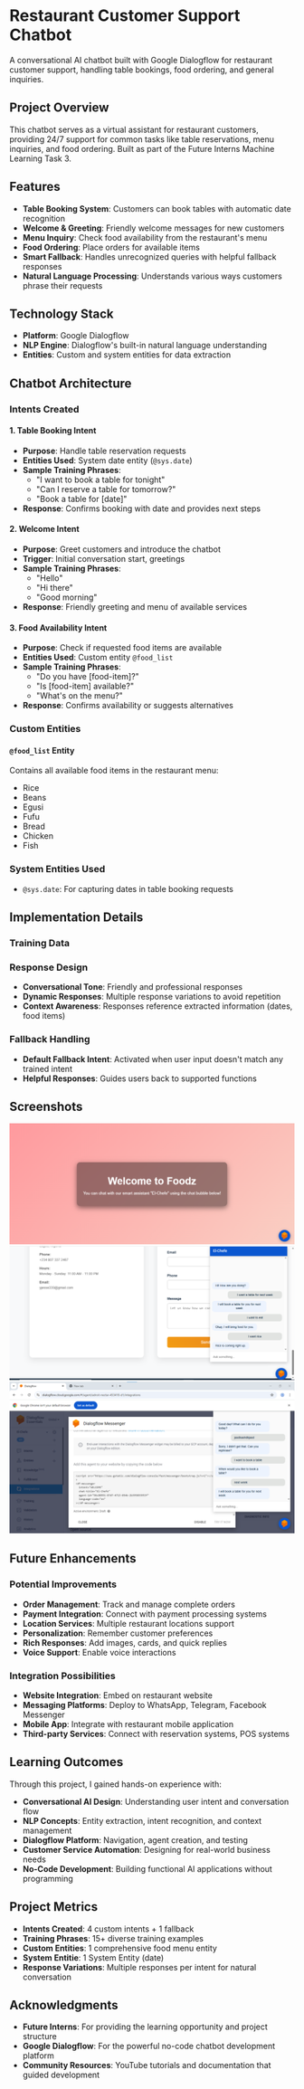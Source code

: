 # Restaurant Customer Support Chatbot

A conversational AI chatbot built with Google Dialogflow for restaurant customer support, handling table bookings, food ordering, and general inquiries.

## Project Overview

This chatbot serves as a virtual assistant for restaurant customers, providing 24/7 support for common tasks like table reservations, menu inquiries, and food ordering. Built as part of the Future Interns Machine Learning Task 3.

## Features

- **Table Booking System**: Customers can book tables with automatic date recognition
- **Welcome & Greeting**: Friendly welcome messages for new customers
- **Menu Inquiry**: Check food availability from the restaurant's menu
- **Food Ordering**: Place orders for available items
- **Smart Fallback**: Handles unrecognized queries with helpful fallback responses
- **Natural Language Processing**: Understands various ways customers phrase their requests

## Technology Stack

- **Platform**: Google Dialogflow
- **NLP Engine**: Dialogflow's built-in natural language understanding
- **Entities**: Custom and system entities for data extraction

## Chatbot Architecture

### Intents Created

#### 1. **Table Booking Intent**
- **Purpose**: Handle table reservation requests
- **Entities Used**: System date entity (`@sys.date`)
- **Sample Training Phrases**:
  - "I want to book a table for tonight"
  - "Can I reserve a table for tomorrow?"
  - "Book a table for [date]"
- **Response**: Confirms booking with date and provides next steps

#### 2. **Welcome Intent**
- **Purpose**: Greet customers and introduce the chatbot
- **Trigger**: Initial conversation start, greetings
- **Sample Training Phrases**:
  - "Hello"
  - "Hi there"
  - "Good morning"
- **Response**: Friendly greeting and menu of available services

#### 3. **Food Availability Intent**
- **Purpose**: Check if requested food items are available
- **Entities Used**: Custom entity `@food_list`
- **Sample Training Phrases**:
  - "Do you have [food-item]?"
  - "Is [food-item] available?"
  - "What's on the menu?"
- **Response**: Confirms availability or suggests alternatives

### Custom Entities

#### `@food_list` Entity
Contains all available food items in the restaurant menu:
- Rice
- Beans
- Egusi
- Fufu
- Bread
- Chicken
- Fish

### System Entities Used
- `@sys.date`: For capturing dates in table booking requests

## Implementation Details

### Training Data
### Response Design
- **Conversational Tone**: Friendly and professional responses
- **Dynamic Responses**: Multiple response variations to avoid repetition
- **Context Awareness**: Responses reference extracted information (dates, food items)

### Fallback Handling
- **Default Fallback Intent**: Activated when user input doesn't match any trained intent
- **Helpful Responses**: Guides users back to supported functions

## Screenshots

![Screenshot from the website](screenshots/dialogflow8.png)
![Screenshot from the website](screenshots/dialogflow9.png)
![Screenshot from dialogflow](screenshots/dialogflow6.png)

## Future Enhancements

### Potential Improvements
- **Order Management**: Track and manage complete orders
- **Payment Integration**: Connect with payment processing systems
- **Location Services**: Multiple restaurant locations support
- **Personalization**: Remember customer preferences
- **Rich Responses**: Add images, cards, and quick replies
- **Voice Support**: Enable voice interactions

### Integration Possibilities
- **Website Integration**: Embed on restaurant website
- **Messaging Platforms**: Deploy to WhatsApp, Telegram, Facebook Messenger
- **Mobile App**: Integrate with restaurant mobile application
- **Third-party Services**: Connect with reservation systems, POS systems

## Learning Outcomes

Through this project, I gained hands-on experience with:
- **Conversational AI Design**: Understanding user intent and conversation flow
- **NLP Concepts**: Entity extraction, intent recognition, and context management
- **Dialogflow Platform**: Navigation, agent creation, and testing
- **Customer Service Automation**: Designing for real-world business needs
- **No-Code Development**: Building functional AI applications without programming

## Project Metrics

- **Intents Created**: 4 custom intents + 1 fallback
- **Training Phrases**: 15+ diverse training examples
- **Custom Entities**: 1 comprehensive food menu entity
- **System Entitie**: 1 System Entity (date)
- **Response Variations**: Multiple responses per intent for natural conversation

## Acknowledgments

- **Future Interns**: For providing the learning opportunity and project structure
- **Google Dialogflow**: For the powerful no-code chatbot development platform
- **Community Resources**: YouTube tutorials and documentation that guided development